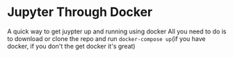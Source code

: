 # Jupyter Through Docker
A quick way to get juypter up and running using docker
All you need to do is to download or clone the repo and run `docker-compose up`(if you have docker, if you don't the get docker it's great)
